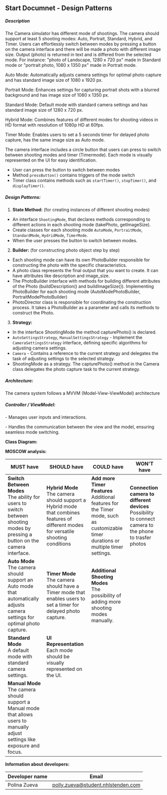 ## **Start Documnet - Design Patterns**



##### **Description** 

The Camera simulator has different mode of shootings. The camera should support at least 5 shooting modes: Auto, Portrait, Standard, Hybrid, and Timer. Users can effortlessly switch between modes by pressing a button on the camera interface and there will be made a photo with different image size. Output (photo) is returned in text and is differed from the selected mode.
For instance: "photo of Landscape, 1280 x 720 px" made in Standard mode or "portrait photo, 1080 x 1350 px" made in Portrait mode.

Auto Mode: Automatically adjusts camera settings for optimal photo capture and has standard image size of 1080 x 1920 px.

Portrait Mode:  Enhances settings for capturing portrait shots with a blurred background and has image size of 1080 x 1350 px.

Standard Mode: Default mode with standard camera settings and has standard image size of 1280 x 720 px.

Hybrid Mode: Combines features of different modes for shooting videos in HD format with resolution of 1080p HD at 60fps.

Timer Mode: Enables users to set a 5 seconds timer for delayed photo capture, has the same image size as Auto mode. 

The camera interface includes a circle button that users can press to switch between shooting modes and timer (Timermode). Each mode is visually represented on the UI for easy identification.

- User can press the button to switch between modes
- Method `pressButton()` contains triggers of the mode switch 
- Timer class contains methods such as  `startTimer()`, `stopTimer()`, and `displayTimer()`.



##### **Design Patterns:**

1. **State Method:** (for creating instances of different shooting modes)

- An interface `ShootingMode`, that declares methods corresponding to different actions in each shooting mode (takePhoto, getImageSize).
- Create classes for each shooting mode  `AutoMode`, `PortraitMode`, `StandardMode`, `HydridMode`, `TimerMode`. 
- When the user presses the button to switch between modes. 

2. **Builder:** (for constructing photo object step by step)

- Each shooting mode can have its own PhotoBuilder responsible for constructing the photo with the specific characteristics.
- A photo class represents the final output that you want to create. It can have attributes like description and image_size.
- The PhotoBuilder interface with methods for building different attributes of the Photo (buildDescription() and buildImageSize()). Implementing PhotoBuilder for each shooting mode (AutoModePhotoBuilder, PortraitModePhotoBuilder)
- PhotoDirector class is responsible for coordinating the construction process. It takes a PhotoBuilder as a parameter and calls its methods to construct the Photo.


3. **Strategy:**

- In the interface ShootingMode the method capturePhoto() is declared.
-  `AutoSettingsStrategy`, `ManualSettingsStrategy` -  Implement the `CameraSettingsStrategy` interface, defining specific algorithms for adjusting camera settings.
- `Camera` -  Contains a reference to the current strategy and delegates the task of adjusting settings to the selected strategy.
- ShootingMode as a strategy. The capturePhoto() method in the Camera class delegates the photo capture task to the current strategy.


##### **Architecture:**

The camera system follows a MVVM (Model-View-ViewModel) architecture

##### **Controller / ViewModel:**

 \- Manages user inputs and interactions.

 \- Handles the communication between the view and the model, ensuring seamless mode switching.


**Class Diagram:**





**MOSCOW analysis:**

| MUST have                                                    | SHOULD have                                                  | COULD have                                                   | WON'T have                                                   |
| ------------------------------------------------------------ | ------------------------------------------------------------ | ------------------------------------------------------------ | ------------------------------------------------------------ |
| **Switch Between Modes<br />** The ability for users to switch between shooting modes by pressing a button on the camera interface. | **Hybrid Mode** <br />The camera should support a Hybrid mode that combines features of different modes for versatile shooting conditions | **Add more Timer Features** <br />Additional features for the Timer mode, such as customizable timer durations or multiple timer settings. | **Connection camera to different devices**<br />Possibility  to connect camera to the phone to trasfer photos |
| **Auto Mode** <br />The camera should support an Auto mode that automatically adjusts camera settings for optimal photo capture. | **Timer Mode** <br />The camera should have a Timer mode that enables users to set a timer for delayed photo capture. <br /> | **Additional Shooting Modes** <br />The possibility of adding more shooting modes manually. |                                                              |
| **Standard Mode** <br />A default mode with standard camera settings. | **UI Representation** <br />Each mode should be visually represented on the UI. |                                                              |                                                              |
| **Manual Mode** <br />The camera should support a Manual mode that allows users to manually adjust settings like exposure and  focus. |                                                              |                                                              |                                                              |



**Information about developers:**

| Developer name | Email                              |
| -------------- | ---------------------------------- |
| Polina Zueva   | polly.zueva@student.nhlstenden.com |

